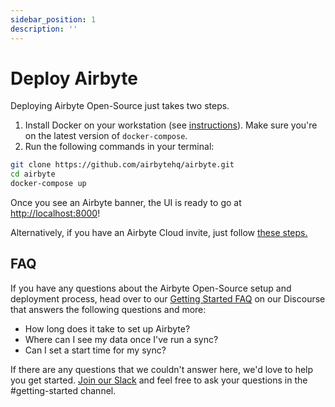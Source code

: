 ```yaml
---
sidebar_position: 1
description: ''
---
```

# Deploy Airbyte

Deploying Airbyte Open-Source just takes two steps.

1. Install Docker on your workstation (see [instructions](https://www.docker.com/products/docker-desktop)). Make sure you're on the latest version of `docker-compose`.
2. Run the following commands in your terminal:

```bash
git clone https://github.com/airbytehq/airbyte.git
cd airbyte
docker-compose up
```

Once you see an Airbyte banner, the UI is ready to go at [http://localhost:8000](http://localhost:8000)!

Alternatively, if you have an Airbyte Cloud invite, just follow [these steps.](../deploying-airbyte/on-cloud.md)

## FAQ

If you have any questions about the Airbyte Open-Source setup and deployment process, head over to our [Getting Started FAQ](https://discuss.airbyte.io/c/faq/15) on our Discourse that answers the following questions and more:

* How long does it take to set up Airbyte?
* Where can I see my data once I've run a sync?
* Can I set a start time for my sync?

If there are any questions that we couldn't answer here, we'd love to help you get started. [Join our Slack](https://airbytehq.slack.com/ssb/redirect) and feel free to ask your questions in the \#getting-started channel.

